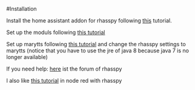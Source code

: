 #Installation

Install the home assistant addon for rhasspy following [this](https://rhasspy.readthedocs.io/en/latest/installation/#hassio) tutorial.

Set up the moduls following [this tutorial](http://192.168.178.115:12101/docs/tutorials/#getting-started-guide)

Set up marytts following [this tutorial](https://blog.bickle.co.uk/podcasts/marytts-voice-synthesizer-how-to-for-debian/) and change the rhasspy settings to marytts (notice that you have to use the jre of java 8 because java 7 is no longer available)

If you need help: [here](https://community.rhasspy.org) ist the forum of rhasspy

I also like [this tutorial](https://cstan.io/?p=11925&lang=en) in node red with rhasspy